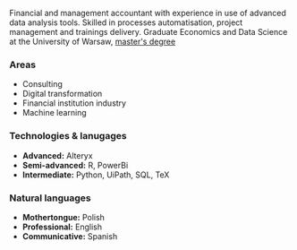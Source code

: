 Financial and management accountant with experience in use of advanced data analysis tools. 
Skilled in processes automatisation, project management and trainings delivery. 
Graduate Economics and Data Science at the University of Warsaw, [master's degree](https://github.com/damian-zamojda/Constitutional-compliance-and-FDI-in-low-income-countries.git)

 ### Areas
- Consulting
- Digital transformation
- Financial institution industry
- Machine learning

### Technologies & lanugages
- **Advanced:** Alteryx
- **Semi-advanced:** R, PowerBi
- **Intermediate:** Python, UiPath, SQL, TeX

### Natural languages
- **Mothertongue:** Polish
- **Professional:** English
- **Communicative:** Spanish
